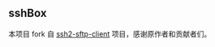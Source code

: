 ## sshBox

本项目 fork 自 [ssh2-sftp-client](https://github.com/theophilusx/ssh2-sftp-client) 项目，感谢原作者和贡献者们。
